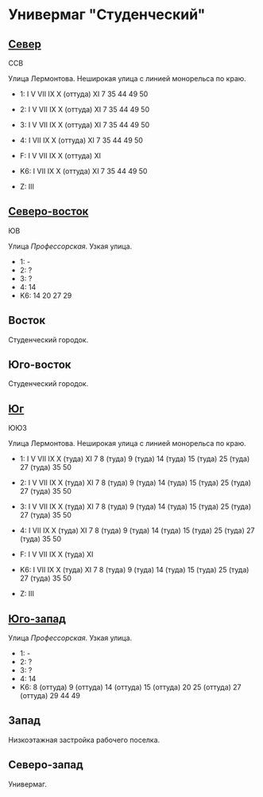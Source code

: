 # Универмаг "Студенческий"

## [Север](./560085.md)

ССВ

Улица Лермонтова.
Неширокая улица с линией монорельса по краю.

* 1:    I   V   VII IX  X (оттуда)  XI
        7   35  44  49  50
* 2:    I   V   VII IX  X (оттуда)  XI
        7   35  44  49  50
* 3:    I   V   VII IX  X (оттуда)  XI
        7   35  44  49  50
* 4:    I   VII IX  X (оттуда)  XI
        7   35  44  49  50
* F:    I   V   VII IX  X (оттуда)  XI
* K6:   I   VII IX  X (оттуда)  XI
        7   35  44  49  50

* Z:    III

## [Северо-восток](./565085.md)

ЮВ

Улица *Профессорская*.
Узкая улица.

* 1:    -
* 2:    ?
* 3:    ?
* 4:    14
* K6:   14  20  27  29

## Восток

Студенческий городок.

## Юго-восток

Студенческий городок.

## [Юг](./560090.md)

ЮЮЗ

Улица Лермонтова.
Неширокая улица с линией монорельса по краю.

* 1:    I   V   VII IX  X (туда)    XI
        7   8 (туда)    9 (туда)    14 (туда)   15 (туда)
        25 (туда)   27 (туда)   35  50
* 2:    I   V   VII IX  X (туда)    XI
        7   8 (туда)    9 (туда)    14 (туда)   15 (туда)
        25 (туда)   27 (туда)   35  50
* 3:    I   V   VII IX  X (туда)    XI
        7   8 (туда)    9 (туда)    14 (туда)   15 (туда)
        25 (туда)   27 (туда)   35  50
* 4:    I   VII IX  X (туда)    XI
        7   8 (туда)    9 (туда)    14 (туда)   15 (туда)
        25 (туда)   27 (туда)   35  50
* F:    I   V   VII IX  X (туда)    XI
* K6:   I   VII IX  X (туда)    XI
        7   8 (туда)    9 (туда)    14 (туда)   15 (туда)
        25 (туда)   27 (туда)   35  50

* Z:    III

## [Юго-запад](./10555090.md)

Улица *Профессорская*.
Узкая улица.

* 1:    -
* 2:    ?
* 3:    ?
* 4:    14
* K6:   8 (оттуда)  9 (оттуда)  14 (оттуда) 15 (оттуда) 20
        25 (оттуда) 27 (оттуда) 29  44  49

## Запад

Низкоэтажная застройка рабочего поселка.

## Северо-запад

Универмаг.
